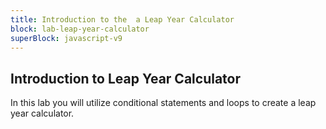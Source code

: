 ```yaml
---
title: Introduction to the  a Leap Year Calculator
block: lab-leap-year-calculator
superBlock: javascript-v9
---
```


## Introduction to Leap Year Calculator

In this lab you will utilize conditional statements and loops to create a leap year calculator.

